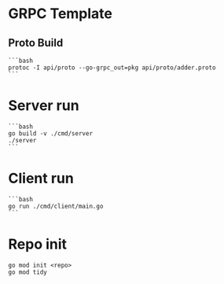 # GRPC Template

## Proto Build
    ```bash
    protoc -I api/proto --go-grpc_out=pkg api/proto/adder.proto
    ```

# Server run
    ```bash
    go build -v ./cmd/server
    ./server
    ```

# Client run
    ```bash
    go run ./cmd/client/main.go
    ```

# Repo init
    go mod init <repo>
    go mod tidy
